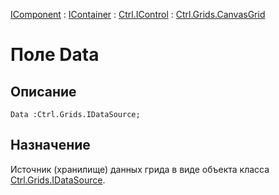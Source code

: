 ﻿---
Link: Com.Ctrl.Grids.CanvasGrid.@Data
---

[IComponent](topic:Com.Custom.ComClasses.IComponent.Default) :
[IContainer](topic:Com.Custom.ComClasses.IContainer.Default) :
[Ctrl.IControl](topic:Com.Custom.ComClasses.Ctrl.IControl.Default) :
[Ctrl.Grids.CanvasGrid](Default)

# Поле Data

## Описание

    Data :Ctrl.Grids.IDataSource;

## Назначение

Источник (хранилище) данных грида в виде объекта класса [Ctrl.Grids.IDataSource](topic:Com.Custom.ComClasses.Ctrl.Grids.IDataSource.Default).